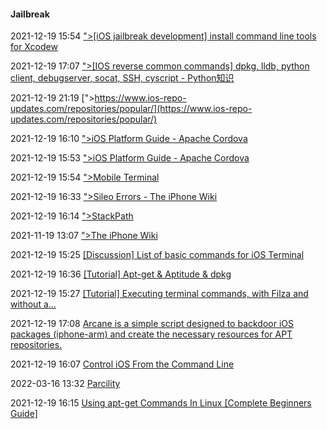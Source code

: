 ####  Jailbreak

2021-12-19 15:54 [&quot;&gt;[iOS jailbreak development] install command line tools for Xcodew](https://titanwolf.org/Network/Articles/Article?AID=4d019115-ae94-4a92-b416-2ffcdd6c52eb)

2021-12-19 17:07 [&quot;&gt;[IOS reverse common commands] dpkg, lldb, python client, debugserver, socat, SSH, cyscript - Python知识](https://pythonmana.com/2021/07/20210725150522446S.html)

2021-12-19 21:19 [&quot;&gt;https://www.ios-repo-updates.com/repositories/popular/](https://www.ios-repo-updates.com/repositories/popular/)

2021-12-19 16:10 [&quot;&gt;iOS Platform Guide - Apache Cordova](https://cordova.apache.org/docs/en/10.x/guide/platforms/ios/)

2021-12-19 15:53 [&quot;&gt;iOS Platform Guide - Apache Cordova](https://cordova.apache.org/docs/en/latest/guide/platforms/ios/index.html)

2021-12-19 15:54 [&quot;&gt;Mobile Terminal](https://iphoneroot.com/tag/mobile-terminal/)

2021-12-19 16:33 [&quot;&gt;Sileo Errors - The iPhone Wiki](https://www.theiphonewiki.com/wiki/Sileo_Errors)

2021-12-19 16:14 [&quot;&gt;StackPath](https://www.maketecheasier.com/ultimate-guide-apt-and-apt-get-commands/)

2021-11-19 13:07 [&quot;&gt;The iPhone Wiki](https://www.theiphonewiki.com/wiki/Main_Page)

2021-12-19 15:25 [[Discussion] List of basic commands for iOS Terminal](https://www.reddit.com/r/jailbreak/comments/95r4ih/discussion_list_of_basic_commands_for_ios_terminal/)

2021-12-19 16:36 [[Tutorial] Apt-get &amp; Aptitude &amp; dpkg](https://www.reddit.com/r/jailbreak/comments/6mgou6/tutorial_aptget_aptitude_dpkg/)

2021-12-19 15:27 [[Tutorial] Executing terminal commands, with Filza and without a...](https://www.reddit.com/r/jailbreak/comments/pfafuq/tutorial_executing_terminal_commands_with_filza/)

2021-12-19 17:08 [Arcane is a simple script designed to backdoor iOS packages (iphone-arm) and create the necessary resources for APT repositories.](https://hakin9.org/arcane-is-a-simple-script-designed-to-backdoor-ios-packages-iphone-arm-and-create-the-necessary-resources-for-apt-repositories/)

2021-12-19 16:07 [Control iOS From the Command Line](https://www.technorms.com/25404/control-ios-from-command-line)

2022-03-16 13:32 [Parcility](https://parcility.co/)

2021-12-19 16:15 [Using apt-get Commands In Linux [Complete Beginners Guide]](https://itsfoss.com/apt-get-linux-guide/)



